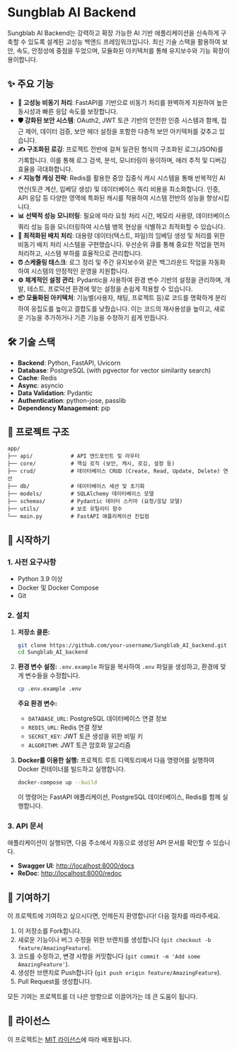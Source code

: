 # Sungblab AI Backend

Sungblab AI Backend는 강력하고 확장 가능한 AI 기반 애플리케이션을 신속하게 구축할 수 있도록 설계된 고성능 백엔드 프레임워크입니다. 최신 기술 스택을 활용하여 보안, 속도, 안정성에 중점을 두었으며, 모듈화된 아키텍처를 통해 유지보수와 기능 확장이 용이합니다.

## ✨ 주요 기능

- **🚀 고성능 비동기 처리**: FastAPI를 기반으로 비동기 처리를 완벽하게 지원하여 높은 동시성과 빠른 응답 속도를 보장합니다.
- **🛡️ 강화된 보안 시스템**: OAuth2, JWT 토큰 기반의 안전한 인증 시스템과 함께, 접근 제어, 데이터 검증, 보안 헤더 설정을 포함한 다층적 보안 아키텍처를 갖추고 있습니다.
- **✍️ 구조화된 로깅**: 프로젝트 전반에 걸쳐 일관된 형식의 구조화된 로그(JSON)를 기록합니다. 이를 통해 로그 검색, 분석, 모니터링이 용이하며, 에러 추적 및 디버깅 효율을 극대화합니다.
- **⚡ 지능형 캐싱 전략**: Redis를 활용한 중앙 집중식 캐시 시스템을 통해 반복적인 AI 연산(토큰 계산, 임베딩 생성) 및 데이터베이스 쿼리 비용을 최소화합니다. 인증, API 응답 등 다양한 영역에 특화된 캐시를 적용하여 시스템 전반의 성능을 향상시킵니다.
- **📊 선택적 성능 모니터링**: 필요에 따라 요청 처리 시간, 메모리 사용량, 데이터베이스 쿼리 성능 등을 모니터링하여 시스템 병목 현상을 식별하고 최적화할 수 있습니다.
- **🔄 최적화된 배치 처리**: 대용량 데이터(텍스트, 파일)의 임베딩 생성 및 처리를 위한 비동기 배치 처리 시스템을 구현했습니다. 우선순위 큐를 통해 중요한 작업을 먼저 처리하고, 시스템 부하를 효율적으로 관리합니다.
- **⏰ 스케줄링 태스크**: 로그 정리 및 주간 유지보수와 같은 백그라운드 작업을 자동화하여 시스템의 안정적인 운영을 지원합니다.
- **⚙️ 체계적인 설정 관리**: Pydantic을 사용하여 환경 변수 기반의 설정을 관리하며, 개발, 테스트, 프로덕션 환경에 맞는 설정을 손쉽게 적용할 수 있습니다.
- **📦 모듈화된 아키텍처**: 기능별(사용자, 채팅, 프로젝트 등)로 코드를 명확하게 분리하여 응집도를 높이고 결합도를 낮췄습니다. 이는 코드의 재사용성을 높이고, 새로운 기능을 추가하거나 기존 기능을 수정하기 쉽게 만듭니다.

## 🛠️ 기술 스택

- **Backend**: Python, FastAPI, Uvicorn
- **Database**: PostgreSQL (with pgvector for vector similarity search)
- **Cache**: Redis
- **Async**: asyncio
- **Data Validation**: Pydantic
- **Authentication**: python-jose, passlib
- **Dependency Management**: pip

## 📂 프로젝트 구조

```
app/
├── api/            # API 엔드포인트 및 라우터
├── core/           # 핵심 로직 (보안, 캐시, 로깅, 설정 등)
├── crud/           # 데이터베이스 CRUD (Create, Read, Update, Delete) 연산
├── db/             # 데이터베이스 세션 및 초기화
├── models/         # SQLAlchemy 데이터베이스 모델
├── schemas/        # Pydantic 데이터 스키마 (요청/응답 모델)
├── utils/          # 보조 유틸리티 함수
└── main.py         # FastAPI 애플리케이션 진입점
```

## 🚀 시작하기

### 1. 사전 요구사항

- Python 3.9 이상
- Docker 및 Docker Compose
- Git

### 2. 설치

1. **저장소 클론:**
   ```bash
   git clone https://github.com/your-username/Sungblab_AI_backend.git
   cd Sungblab_AI_backend
   ```

2. **환경 변수 설정:**
   `.env.example` 파일을 복사하여 `.env` 파일을 생성하고, 환경에 맞게 변수들을 수정합니다.
   ```bash
   cp .env.example .env
   ```
   **주요 환경 변수:**
   - `DATABASE_URL`: PostgreSQL 데이터베이스 연결 정보
   - `REDIS_URL`: Redis 연결 정보
   - `SECRET_KEY`: JWT 토큰 생성을 위한 비밀 키
   - `ALGORITHM`: JWT 토큰 암호화 알고리즘

3. **Docker를 이용한 실행:**
   프로젝트 루트 디렉토리에서 다음 명령어를 실행하여 Docker 컨테이너를 빌드하고 실행합니다.
   ```bash
   docker-compose up --build
   ```
   이 명령어는 FastAPI 애플리케이션, PostgreSQL 데이터베이스, Redis를 함께 실행합니다.

### 3. API 문서

애플리케이션이 실행되면, 다음 주소에서 자동으로 생성된 API 문서를 확인할 수 있습니다.

- **Swagger UI**: [http://localhost:8000/docs](http://localhost:8000/docs)
- **ReDoc**: [http://localhost:8000/redoc](http://localhost:8000/redoc)

## 🙌 기여하기

이 프로젝트에 기여하고 싶으시다면, 언제든지 환영합니다! 다음 절차를 따라주세요.

1. 이 저장소를 Fork합니다.
2. 새로운 기능이나 버그 수정을 위한 브랜치를 생성합니다 (`git checkout -b feature/AmazingFeature`).
3. 코드를 수정하고, 변경 사항을 커밋합니다 (`git commit -m 'Add some AmazingFeature'`).
4. 생성한 브랜치로 Push합니다 (`git push origin feature/AmazingFeature`).
5. Pull Request를 생성합니다.

모든 기여는 프로젝트를 더 나은 방향으로 이끌어가는 데 큰 도움이 됩니다.

## 📄 라이선스

이 프로젝트는 [MIT 라이선스](LICENSE)에 따라 배포됩니다.
